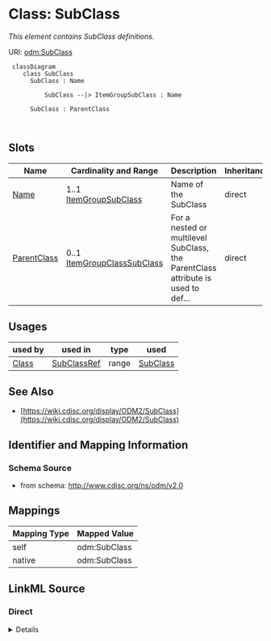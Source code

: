 # Class: SubClass


_This element contains SubClass definitions._





URI: [odm:SubClass](http://www.cdisc.org/ns/odm/v2.0/SubClass)



```mermaid
 classDiagram
    class SubClass
      SubClass : Name
        
          SubClass --|> ItemGroupSubClass : Name
        
      SubClass : ParentClass
        
      
```




<!-- no inheritance hierarchy -->


## Slots

| Name | Cardinality and Range | Description | Inheritance |
| ---  | --- | --- | --- |
| [Name](Name.md) | 1..1 <br/> [ItemGroupSubClass](ItemGroupSubClass.md) | Name of the SubClass | direct |
| [ParentClass](ParentClass.md) | 0..1 <br/> [ItemGroupClassSubClass](ItemGroupClassSubClass.md) | For a nested or multilevel SubClass, the ParentClass attribute is used to def... | direct |





## Usages

| used by | used in | type | used |
| ---  | --- | --- | --- |
| [Class](Class.md) | [SubClassRef](SubClassRef.md) | range | [SubClass](SubClass.md) |






## See Also

* [https://wiki.cdisc.org/display/ODM2/SubClass](https://wiki.cdisc.org/display/ODM2/SubClass)

## Identifier and Mapping Information







### Schema Source


* from schema: http://www.cdisc.org/ns/odm/v2.0





## Mappings

| Mapping Type | Mapped Value |
| ---  | ---  |
| self | odm:SubClass |
| native | odm:SubClass |





## LinkML Source

<!-- TODO: investigate https://stackoverflow.com/questions/37606292/how-to-create-tabbed-code-blocks-in-mkdocs-or-sphinx -->

### Direct

<details>
```yaml
name: SubClass
description: This element contains SubClass definitions.
from_schema: http://www.cdisc.org/ns/odm/v2.0
see_also:
- https://wiki.cdisc.org/display/ODM2/SubClass
slots:
- Name
- ParentClass
slot_usage:
  Name:
    name: Name
    description: Name of the SubClass
    comments:
    - 'Required

      range: text

      Text must follow CDISC Controlled Terminology for SubClass.'
    domain_of:
    - Alias
    - MetaDataVersion
    - Standard
    - StudyEventGroupDef
    - StudyEventDef
    - ItemGroupDef
    - Class
    - SubClass
    - SourceItem
    - Resource
    - ItemDef
    - CodeList
    - MethodDef
    - Parameter
    - ReturnValue
    - ConditionDef
    - StudyObjective
    - StudyEndPoint
    - StudyTargetPopulation
    - StudyEstimand
    - Arm
    - Epoch
    - StudyTiming
    - TransitionTimingConstraint
    - AbsoluteTimingConstraint
    - RelativeTimingConstraint
    - DurationTimingConstraint
    - WorkflowDef
    - Transition
    - Branching
    - Criterion
    - Organization
    - Location
    - Query
    range: ItemGroupSubClass
    required: true
  ParentClass:
    name: ParentClass
    description: For a nested or multilevel SubClass, the ParentClass attribute is
      used to define the hierarchy.
    comments:
    - 'Optional

      range: text

      Text must follow CDISC Controlled Terminology for Class or SubClass.'
    domain_of:
    - SubClass
    range: ItemGroupClassSubClass
class_uri: odm:SubClass

```
</details>

### Induced

<details>
```yaml
name: SubClass
description: This element contains SubClass definitions.
from_schema: http://www.cdisc.org/ns/odm/v2.0
see_also:
- https://wiki.cdisc.org/display/ODM2/SubClass
slot_usage:
  Name:
    name: Name
    description: Name of the SubClass
    comments:
    - 'Required

      range: text

      Text must follow CDISC Controlled Terminology for SubClass.'
    domain_of:
    - Alias
    - MetaDataVersion
    - Standard
    - StudyEventGroupDef
    - StudyEventDef
    - ItemGroupDef
    - Class
    - SubClass
    - SourceItem
    - Resource
    - ItemDef
    - CodeList
    - MethodDef
    - Parameter
    - ReturnValue
    - ConditionDef
    - StudyObjective
    - StudyEndPoint
    - StudyTargetPopulation
    - StudyEstimand
    - Arm
    - Epoch
    - StudyTiming
    - TransitionTimingConstraint
    - AbsoluteTimingConstraint
    - RelativeTimingConstraint
    - DurationTimingConstraint
    - WorkflowDef
    - Transition
    - Branching
    - Criterion
    - Organization
    - Location
    - Query
    range: ItemGroupSubClass
    required: true
  ParentClass:
    name: ParentClass
    description: For a nested or multilevel SubClass, the ParentClass attribute is
      used to define the hierarchy.
    comments:
    - 'Optional

      range: text

      Text must follow CDISC Controlled Terminology for Class or SubClass.'
    domain_of:
    - SubClass
    range: ItemGroupClassSubClass
attributes:
  Name:
    name: Name
    description: Name of the SubClass
    comments:
    - 'Required

      range: text

      Text must follow CDISC Controlled Terminology for SubClass.'
    from_schema: http://www.cdisc.org/ns/odm/v2.0
    rank: 1000
    alias: Name
    owner: SubClass
    domain_of:
    - Alias
    - MetaDataVersion
    - Standard
    - StudyEventGroupDef
    - StudyEventDef
    - ItemGroupDef
    - Class
    - SubClass
    - SourceItem
    - Resource
    - ItemDef
    - CodeList
    - MethodDef
    - Parameter
    - ReturnValue
    - ConditionDef
    - StudyObjective
    - StudyEndPoint
    - StudyTargetPopulation
    - StudyEstimand
    - Arm
    - Epoch
    - StudyTiming
    - TransitionTimingConstraint
    - AbsoluteTimingConstraint
    - RelativeTimingConstraint
    - DurationTimingConstraint
    - WorkflowDef
    - Transition
    - Branching
    - Criterion
    - Organization
    - Location
    - Query
    range: ItemGroupSubClass
    required: true
  ParentClass:
    name: ParentClass
    description: For a nested or multilevel SubClass, the ParentClass attribute is
      used to define the hierarchy.
    comments:
    - 'Optional

      range: text

      Text must follow CDISC Controlled Terminology for Class or SubClass.'
    from_schema: http://www.cdisc.org/ns/odm/v2.0
    rank: 1000
    alias: ParentClass
    owner: SubClass
    domain_of:
    - SubClass
    range: ItemGroupClassSubClass
class_uri: odm:SubClass

```
</details>